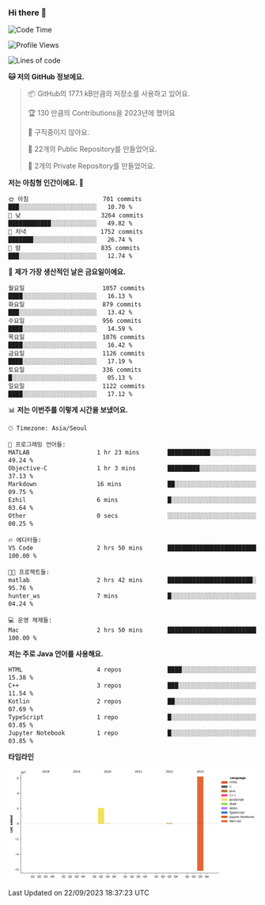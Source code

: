 ### Hi there 👋

<!--
**otm0937/otm0937** is a ✨ _special_ ✨ repository because its `README.md` (this file) appears on your GitHub profile.

Here are some ideas to get you started:

- 🔭 I’m currently working on ...
- 🌱 I’m currently learning ...
- 👯 I’m looking to collaborate on ...
- 🤔 I’m looking for help with ...
- 💬 Ask me about ...
- 📫 How to reach me: ...
- 😄 Pronouns: ...
- ⚡ Fun fact: ...
-->

  <!--START_SECTION:waka-->
![Code Time](http://img.shields.io/badge/Code%20Time-1%2C003%20hrs%2042%20mins-blue)

![Profile Views](http://img.shields.io/badge/Profile%20Views-0-blue)

![Lines of code](https://img.shields.io/badge/%EC%A0%80%EB%8A%94%20%EC%97%AC%ED%83%9C%EA%B9%8C%EC%A7%80%20-83.1%20million%20%EC%A4%84%EC%9D%98%20%EC%BD%94%EB%93%9C%EB%A5%BC%20%EC%9E%91%EC%84%B1%ED%96%88%EC%96%B4%EC%9A%94.-blue)

**🐱 저의 GitHub 정보에요.** 

> 📦 GitHub의 177.1 kB만큼의 저장소를 사용하고 있어요. 
 > 
> 🏆 130 만큼의 Contributions을 2023년에 했어요
 > 
> 🚫 구직중이지 않아요.
 > 
> 📜 22개의 Public Repository를 만들었어요. 
 > 
> 🔑 2개의 Private Repository를 만들었어요. 
 > 
**저는 아침형 인간이에요. 🐤** 

```text
🌞 아침                     701 commits         ███░░░░░░░░░░░░░░░░░░░░░░   10.70 % 
🌆 낮　                     3264 commits        ████████████░░░░░░░░░░░░░   49.82 % 
🌃 저녁                     1752 commits        ███████░░░░░░░░░░░░░░░░░░   26.74 % 
🌙 밤　                     835 commits         ███░░░░░░░░░░░░░░░░░░░░░░   12.74 % 
```
📅 **제가 가장 생산적인 날은 금요일이에요.** 

```text
월요일                      1057 commits        ████░░░░░░░░░░░░░░░░░░░░░   16.13 % 
화요일                      879 commits         ███░░░░░░░░░░░░░░░░░░░░░░   13.42 % 
수요일                      956 commits         ████░░░░░░░░░░░░░░░░░░░░░   14.59 % 
목요일                      1076 commits        ████░░░░░░░░░░░░░░░░░░░░░   16.42 % 
금요일                      1126 commits        ████░░░░░░░░░░░░░░░░░░░░░   17.19 % 
토요일                      336 commits         █░░░░░░░░░░░░░░░░░░░░░░░░   05.13 % 
일요일                      1122 commits        ████░░░░░░░░░░░░░░░░░░░░░   17.12 % 
```


📊 **저는 이번주를 이렇게 시간을 보냈어요.** 

```text
🕑︎ Timezone: Asia/Seoul

💬 프로그래밍 언어들: 
MATLAB                   1 hr 23 mins        ████████████░░░░░░░░░░░░░   49.24 % 
Objective-C              1 hr 3 mins         █████████░░░░░░░░░░░░░░░░   37.13 % 
Markdown                 16 mins             ██░░░░░░░░░░░░░░░░░░░░░░░   09.75 % 
Ezhil                    6 mins              █░░░░░░░░░░░░░░░░░░░░░░░░   03.64 % 
Other                    0 secs              ░░░░░░░░░░░░░░░░░░░░░░░░░   00.25 % 

🔥 에디터들: 
VS Code                  2 hrs 50 mins       █████████████████████████   100.00 % 

🐱‍💻 프로젝트들: 
matlab                   2 hrs 42 mins       ████████████████████████░   95.76 % 
hunter_ws                7 mins              █░░░░░░░░░░░░░░░░░░░░░░░░   04.24 % 

💻 운영 체제들: 
Mac                      2 hrs 50 mins       █████████████████████████   100.00 % 
```

**저는 주로 Java 언어를 사용해요.** 

```text
HTML                     4 repos             ████░░░░░░░░░░░░░░░░░░░░░   15.38 % 
C++                      3 repos             ███░░░░░░░░░░░░░░░░░░░░░░   11.54 % 
Kotlin                   2 repos             ██░░░░░░░░░░░░░░░░░░░░░░░   07.69 % 
TypeScript               1 repo              █░░░░░░░░░░░░░░░░░░░░░░░░   03.85 % 
Jupyter Notebook         1 repo              █░░░░░░░░░░░░░░░░░░░░░░░░   03.85 % 
```



**타임라인**

![Lines of Code chart](https://raw.githubusercontent.com/otm0937/otm0937/main/assets/bar_graph.png)


 Last Updated on 22/09/2023 18:37:23 UTC
<!--END_SECTION:waka-->
